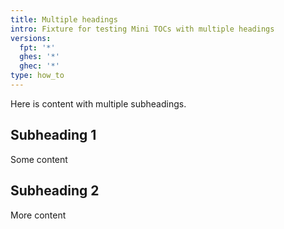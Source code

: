 ```yaml
---
title: Multiple headings
intro: Fixture for testing Mini TOCs with multiple headings
versions:
  fpt: '*'
  ghes: '*'
  ghec: '*'
type: how_to
---
```


Here is content with multiple subheadings.


## Subheading 1

Some content

## Subheading 2

More content
